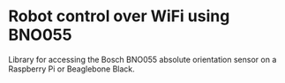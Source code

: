 # Robot control over WiFi using BNO055

Library for accessing the Bosch BNO055 absolute orientation sensor on a Raspberry Pi or Beaglebone Black.
